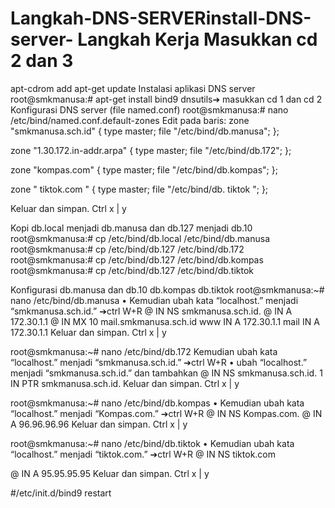 # Langkah-DNS-SERVERinstall-DNS-server- Langkah Kerja Masukkan cd 2 dan 3

apt-cdrom add apt-get update Instalasi aplikasi DNS server root@smkmanusa:# apt-get install bind9 dnsutils➔ masukkan cd 1 dan cd 2 Konfigurasi DNS server (file named.conf) root@smkmanusa:# nano /etc/bind/named.conf.default-zones Edit pada baris: zone "smkmanusa.sch.id" { type master; file "/etc/bind/db.manusa"; };

zone "1.30.172.in-addr.arpa" { type master; file "/etc/bind/db.172"; };

zone "kompas.com" { type master; file "/etc/bind/db.kompas"; };

zone " tiktok.com " { type master; file "/etc/bind/db. tiktok "; };

Keluar dan simpan. Ctrl x | y

Kopi db.local menjadi db.manusa dan db.127 menjadi db.10 root@smkmanusa:# cp /etc/bind/db.local /etc/bind/db.manusa root@smkmanusa:# cp /etc/bind/db.127 /etc/bind/db.172 root@smkmanusa:# cp /etc/bind/db.127 /etc/bind/db.kompas root@smkmanusa:# cp /etc/bind/db.127 /etc/bind/db.tiktok

Konfigurasi db.manusa dan db.10 db.kompas db.tiktok root@smkmanusa:~# nano /etc/bind/db.manusa • Kemudian ubah kata “localhost.” menjadi “smkmanusa.sch.id.” ➔ctrl W+R @ IN NS smkmanusa.sch.id. @ IN A 172.30.1.1 @ IN MX 10 mail.smkmanusa.sch.id www IN A 172.30.1.1 mail IN A 172.30.1.1 Keluar dan simpan. Ctrl x | y

root@smkmanusa:~# nano /etc/bind/db.172 Kemudian ubah kata “localhost.” menjadi “smkmanusa.sch.id.” ➔ctrl W+R • ubah “localhost.” menjadi “smkmanusa.sch.id.” dan tambahkan @ IN NS smkmanusa.sch.id. 1 IN PTR smkmanusa.sch.id. Keluar dan simpan. Ctrl x | y

root@smkmanusa:~# nano /etc/bind/db.kompas • Kemudian ubah kata “localhost.” menjadi “Kompas.com.” ➔ctrl W+R @ IN NS Kompas.com. @ IN A 96.96.96.96 Keluar dan simpan. Ctrl x | y

root@smkmanusa:~# nano /etc/bind/db.tiktok • Kemudian ubah kata “localhost.” menjadi “tiktok.com.” ➔ctrl W+R @ IN NS tiktok.com

@ IN A 95.95.95.95 Keluar dan simpan. Ctrl x | y

#/etc/init.d/bind9 restart
